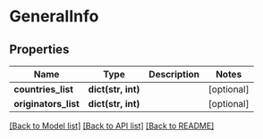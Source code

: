 # GeneralInfo

## Properties
Name | Type | Description | Notes
------------ | ------------- | ------------- | -------------
**countries_list** | **dict(str, int)** |  | [optional] 
**originators_list** | **dict(str, int)** |  | [optional] 

[[Back to Model list]](../README.md#documentation-for-models) [[Back to API list]](../README.md#documentation-for-api-endpoints) [[Back to README]](../README.md)


